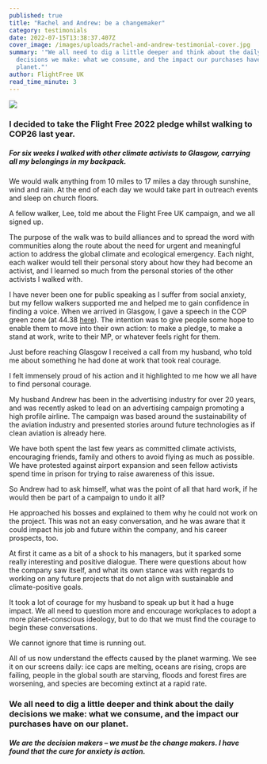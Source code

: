 ```yaml
---
published: true
title: "Rachel and Andrew: be a changemaker"
category: testimonials
date: 2022-07-15T13:38:37.407Z
cover_image: /images/uploads/rachel-and-andrew-testimonial-cover.jpg
summary: '"We all need to dig a little deeper and think about the daily
  decisions we make: what we consume, and the impact our purchases have on our
  planet."'
author: FlightFree UK
read_time_minute: 3
---
```

![](/images/uploads/rachel-and-andrew-testimonial-body.jpg)

### I decided to take the Flight Free 2022 pledge whilst walking to COP26 last year.

##### For six weeks I walked with other climate activists to Glasgow, carrying all my belongings in my backpack.

We would walk anything from 10 miles to 17 miles a day through sunshine, wind and rain. At the end of each day we would take part in outreach events and sleep on church floors.

A fellow walker, Lee, told me about the Flight Free UK campaign, and we all signed up.

The purpose of the walk was to build alliances and to spread the word with communities along the route about the need for urgent and meaningful action to address the global climate and ecological emergency. Each night, each walker would tell their personal story about how they had become an activist, and I learned so much from the personal stories of the other activists I walked with.

I have never been one for public speaking as I suffer from social anxiety, but my fellow walkers supported me and helped me to gain confidence in finding a voice. When we arrived in Glasgow, I gave a speech in the COP green zone (at 44.38 [here](https://www.youtube.com/watch?v=tvf1Wb6hawg&t=1814s)). The intention was to give people some hope to enable them to move into their own action: to make a pledge, to make a stand at work, write to their MP, or whatever feels right for them.

Just before reaching Glasgow I received a call from my husband, who told me about something he had done at work that took real courage.

I felt immensely proud of his action and it highlighted to me how we all have to find personal courage.

My husband Andrew has been in the advertising industry for over 20 years, and was recently asked to lead on an advertising campaign promoting a high profile airline. The campaign was based around the sustainability of the aviation industry and presented stories around future technologies as if clean aviation is already here. 

We have both spent the last few years as committed climate activists, encouraging friends, family and others to avoid flying as much as possible. We have protested against airport expansion and seen fellow activists spend time in prison for trying to raise awareness of this issue. 

So Andrew had to ask himself, what was the point of all that hard work, if he would then be part of a campaign to undo it all?

He approached his bosses and explained to them why he could not work on the project. This was not an easy conversation, and he was aware that it could impact his job and future within the company, and his career prospects, too.

At first it came as a bit of a shock to his managers, but it sparked some really interesting and positive dialogue. There were questions about how the company saw itself, and what its own stance was with regards to working on any future projects that do not align with sustainable and climate-positive goals. 

It took a lot of courage for my husband to speak up but it had a huge impact. We all need to question more and encourage workplaces to adopt a more planet-conscious ideology, but to do that we must find the courage to begin these conversations. 

We cannot ignore that time is running out. 

All of us now understand the effects caused by the planet warming. We see it on our screens daily: ice caps are melting, oceans are rising, crops are failing, people in the global south are starving, floods and forest fires are worsening, and species are becoming extinct at a rapid rate. 

### We all need to dig a little deeper and think about the daily decisions we make: what we consume, and the impact our purchases have on our planet.

##### We are the decision makers – we must be the change makers. I have found that the cure for anxiety is action.